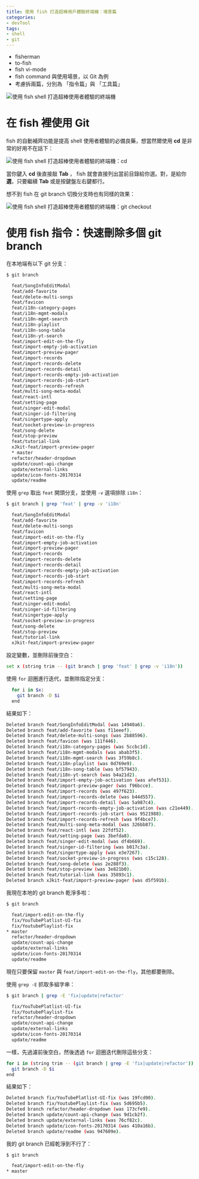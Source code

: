 ```yaml
---
title: 使用 fish 打造超棒用戶體驗終端機：場景篇
categories:
- devTool
tags:
- shell
- git
---
```


<!--預先寫下大綱-->
* fisherman
* to-fish
* fish vi-mode
* fish command 與使用場景，以 Git 為例
* 考慮拆兩篇，分別為 「指令篇」與 「工具篇」
<!-- end -->


![使用 fish shell 打造超棒使用者體驗的終端機](fish-command.jpg)

# 在 fish 裡使用 Git

fish 的自動補齊功能是提高 shell 使用者體驗的必備良藥，想當然爾使用 **cd** 是非常的好用不在話下：

![使用 fish shell 打造超棒使用者體驗的終端機：cd](fish-cd.png)

當你鍵入 **cd** 後直接敲 **Tab** ， fish 就會直接列出當前目錄給你選。對，是給你 **選**，只要繼續 **Tab** 或是按鍵盤左右鍵都行。

想不到 fish 在 git branch 切換分支時也有同樣的效果：

![使用 fish shell 打造超棒使用者體驗的終端機：git checkout](fish-git-checkout.png)

# 使用 fish 指令：快速刪除多個 git branch

<!-- more -->

在本地端有以下 git 分支：

```sh
$ git branch

  feat/SongInfoEditModal
  feat/add-favorite
  feat/delete-multi-songs
  feat/favicon
  feat/i18n-category-pages
  feat/i18n-mgmt-modals
  feat/i18n-mgmt-search
  feat/i18n-playlist
  feat/i18n-song-table
  feat/i18n-yt-search
  feat/import-edit-on-the-fly
  feat/import-empty-job-activation
  feat/import-preview-pager
  feat/import-records
  feat/import-records-delete
  feat/import-records-detail
  feat/import-records-empty-job-activation
  feat/import-records-job-start
  feat/import-records-refresh
  feat/multi-song-meta-modal
  feat/react-intl
  feat/setting-page
  feat/singer-edit-modal
  feat/singer-id-filtering
  feat/singertype-apply
  feat/socket-preview-in-progress
  feat/song-delete
  feat/stop-preview
  feat/tutorial-link
  xJkit-feat/import-preview-pager
  * master
  refactor/header-dropdown
  update/count-api-change
  update/external-links
  update/icon-fonts-20170314
  update/readme
```

使用 `grep` 取出 `feat` 開頭分支，並使用 `-v` 選項排除 `i18n`：

```sh
$ git branch | grep 'feat' | grep -v 'i18n'

  feat/SongInfoEditModal
  feat/add-favorite
  feat/delete-multi-songs
  feat/favicon
  feat/import-edit-on-the-fly
  feat/import-empty-job-activation
  feat/import-preview-pager
  feat/import-records
  feat/import-records-delete
  feat/import-records-detail
  feat/import-records-empty-job-activation
  feat/import-records-job-start
  feat/import-records-refresh
  feat/multi-song-meta-modal
  feat/react-intl
  feat/setting-page
  feat/singer-edit-modal
  feat/singer-id-filtering
  feat/singertype-apply
  feat/socket-preview-in-progress
  feat/song-delete
  feat/stop-preview
  feat/tutorial-link
  xJkit-feat/import-preview-pager
```

設定變數，並刪除前後空白：

```sh
set x (string trim -- (git branch | grep 'feat' | grep -v 'i18n'))
```

使用 `for` 迴圈進行迭代，並刪除指定分支：

```sh
  for i in $x:
    git branch -D $i
  end
```
結果如下：

```sh
Deleted branch feat/SongInfoEditModal (was 14940a6).
Deleted branch feat/add-favorite (was f11eeef).
Deleted branch feat/delete-multi-songs (was 2b88596).
Deleted branch feat/favicon (was 111f446).
Deleted branch feat/i18n-category-pages (was 5ccbc1d).
Deleted branch feat/i18n-mgmt-modals (was abab3f5).
Deleted branch feat/i18n-mgmt-search (was 3f59b8c).
Deleted branch feat/i18n-playlist (was 0d769e9).
Deleted branch feat/i18n-song-table (was bf57943).
Deleted branch feat/i18n-yt-search (was b4a21d2).
Deleted branch feat/import-empty-job-activation (was afef531).
Deleted branch feat/import-preview-pager (was f96bcce).
Deleted branch feat/import-records (was 497f623).
Deleted branch feat/import-records-delete (was b44d557).
Deleted branch feat/import-records-detail (was 5a987c4).
Deleted branch feat/import-records-empty-job-activation (was c21e449).
Deleted branch feat/import-records-job-start (was 9521988).
Deleted branch feat/import-records-refresh (was 9f4bce7).
Deleted branch feat/multi-song-meta-modal (was 326bb87).
Deleted branch feat/react-intl (was 22fdf52).
Deleted branch feat/setting-page (was 3befda8).
Deleted branch feat/singer-edit-modal (was df4b669).
Deleted branch feat/singer-id-filtering (was b017c3a).
Deleted branch feat/singertype-apply (was e3e7267).
Deleted branch feat/socket-preview-in-progress (was c15c128).
Deleted branch feat/song-delete (was 2e288f3).
Deleted branch feat/stop-preview (was 3e821b0).
Deleted branch feat/tutorial-link (was 35893c1).
Deleted branch xJkit-feat/import-preview-pager (was d5f591b).
```

我現在本地的 git branch 乾淨多啦：

```sh
$ git branch

  feat/import-edit-on-the-fly
  fix/YouTubePlatlist-UI-fix
  fix/YoutubePlaylist-fix
* master
  refactor/header-dropdown
  update/count-api-change
  update/external-links
  update/icon-fonts-20170314
  update/readme
```

現在只要保留 `master` 與 `feat/import-edit-on-the-fly`，其他都要刪除。

使用 `grep -E` 抓取多組字串：

```sh
$ git branch | grep -E 'fix|update|refactor'

  fix/YouTubePlatlist-UI-fix
  fix/YoutubePlaylist-fix
  refactor/header-dropdown
  update/count-api-change
  update/external-links
  update/icon-fonts-20170314
  update/readme
```

一樣，先過濾前後空白，然後透過 `for` 迴圈迭代刪除這些分支：

```sh
for i in (string trim -- (git branch | grep -E 'fix|update|refactor'))
  git branch -D $i
end
```

結果如下：

```sh
Deleted branch fix/YouTubePlatlist-UI-fix (was 19fcd90).
Deleted branch fix/YoutubePlaylist-fix (was 5d695b5).
Deleted branch refactor/header-dropdown (was 173cfe9).
Deleted branch update/count-api-change (was 9d1cb2f).
Deleted branch update/external-links (was 76cf82c).
Deleted branch update/icon-fonts-20170314 (was 410a16b).
Deleted branch update/readme (was 947609e).
```

我的 git branch 已經乾淨到不行了：

```sh
$ git branch

  feat/import-edit-on-the-fly
* master
```
